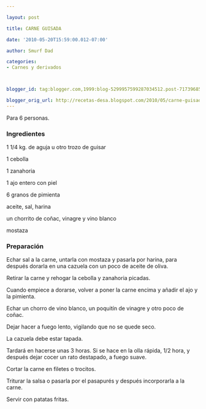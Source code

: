 ```yaml
---

layout: post

title: CARNE GUISADA

date: '2010-05-20T15:59:00.012-07:00'

author: Smurf Dad

categories:
- Carnes y derivados



blogger_id: tag:blogger.com,1999:blog-5299957599287034512.post-717396857613582049

blogger_orig_url: http://recetas-desa.blogspot.com/2010/05/carne-guisada.html
---
```


Para 6 personas.

<h3>Ingredientes</h3>

1 1/4 kg. de aguja u otro trozo de guisar

1 cebolla

1 zanahoria

1 ajo entero con piel

6 granos de pimienta

aceite, sal, harina

un chorrito de coñac, vinagre y vino blanco

mostaza

<h3>Preparación</h3>

Echar sal a la carne, untarla con mostaza y pasarla por harina, para después dorarla en una cazuela con un poco de aceite de oliva.

Retirar la carne y rehogar la cebolla y zanahoria picadas.

Cuando empiece a dorarse, volver a poner la carne encima y añadir el ajo y la pimienta.

Echar un chorro de vino blanco, un poquitín de vinagre y otro poco de coñac.

Dejar hacer a fuego lento, vigilando que no se quede seco.

La cazuela debe estar tapada.

Tardará en hacerse unas 3 horas. Si se hace en la olla rápida, 1/2 hora, y después dejar cocer un rato destapado, a fuego suave.

Cortar la carne en filetes o trocitos.

Triturar la salsa o pasarla por el pasapurés y después incorporarla a la carne.

Servir con patatas fritas.


